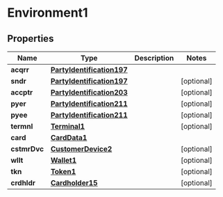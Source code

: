 

# Environment1

## Properties

Name | Type | Description | Notes
------------ | ------------- | ------------- | -------------
**acqrr** | [**PartyIdentification197**](PartyIdentification197.md) |  | 
**sndr** | [**PartyIdentification197**](PartyIdentification197.md) |  |  [optional]
**accptr** | [**PartyIdentification203**](PartyIdentification203.md) |  |  [optional]
**pyer** | [**PartyIdentification211**](PartyIdentification211.md) |  |  [optional]
**pyee** | [**PartyIdentification211**](PartyIdentification211.md) |  |  [optional]
**termnl** | [**Terminal1**](Terminal1.md) |  |  [optional]
**card** | [**CardData1**](CardData1.md) |  | 
**cstmrDvc** | [**CustomerDevice2**](CustomerDevice2.md) |  |  [optional]
**wllt** | [**Wallet1**](Wallet1.md) |  |  [optional]
**tkn** | [**Token1**](Token1.md) |  |  [optional]
**crdhldr** | [**Cardholder15**](Cardholder15.md) |  |  [optional]



